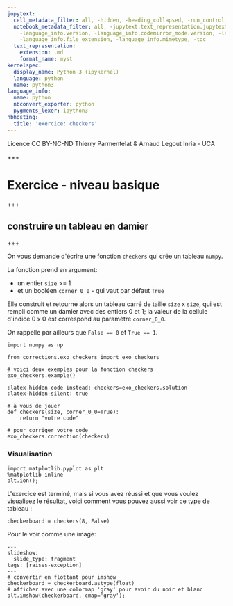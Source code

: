 ```yaml
---
jupytext:
  cell_metadata_filter: all, -hidden, -heading_collapsed, -run_control, -trusted
  notebook_metadata_filter: all, -jupytext.text_representation.jupytext_version, -jupytext.text_representation.format_version,
    -language_info.version, -language_info.codemirror_mode.version, -language_info.codemirror_mode,
    -language_info.file_extension, -language_info.mimetype, -toc
  text_representation:
    extension: .md
    format_name: myst
kernelspec:
  display_name: Python 3 (ipykernel)
  language: python
  name: python3
language_info:
  name: python
  nbconvert_exporter: python
  pygments_lexer: ipython3
nbhosting:
  title: 'exercice: checkers'
---
```


<div class="licence">
<span>Licence CC BY-NC-ND</span>
<span>Thierry Parmentelat &amp; Arnaud Legout</span>
<span>Inria - UCA</span>
</div>

+++

# Exercice - niveau basique

+++

## construire un tableau en damier

+++

On vous demande d'écrire une fonction `checkers` qui crée un tableau `numpy`.

La fonction prend en argument:

* un entier `size` >= 1
* et un booléen `corner_0_0` - qui vaut par défaut `True`

Elle construit et retourne alors un tableau carré de taille `size` x `size`, qui est rempli comme un damier avec des entiers 0 et 1; la valeur de la cellule d'indice 0 x 0 est correspond au paramètre `corner_0_0`.

On rappelle par ailleurs que `False == 0` et `True == 1`.

```{code-cell} ipython3
import numpy as np

from corrections.exo_checkers import exo_checkers

# voici deux exemples pour la fonction checkers
exo_checkers.example()
```

```{code-cell} ipython3
:latex-hidden-code-instead: checkers=exo_checkers.solution
:latex-hidden-silent: true

# à vous de jouer
def checkers(size, corner_0_0=True):
    return "votre code"
```

```{code-cell} ipython3
# pour corriger votre code
exo_checkers.correction(checkers)
```

### Visualisation

```{code-cell} ipython3
import matplotlib.pyplot as plt
%matplotlib inline
plt.ion();
```

L'exercice est terminé, mais si vous avez réussi et que vous voulez visualisez le résultat, voici comment vous pouvez aussi voir ce type de tableau :

```{code-cell} ipython3
checkerboard = checkers(8, False)
```

Pour le voir comme une image:

```{code-cell} ipython3
---
slideshow:
  slide_type: fragment
tags: [raises-exception]
---
# convertir en flottant pour imshow
checkerboard = checkerboard.astype(float)
# afficher avec une colormap 'gray' pour avoir du noir et blanc
plt.imshow(checkerboard, cmap='gray');
```
